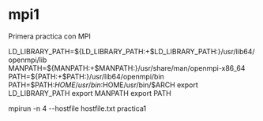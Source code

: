# mpi1
Primera practica con MPI


LD_LIBRARY_PATH=${LD_LIBRARY_PATH:+$LD_LIBRARY_PATH:}/usr/lib64/openmpi/lib
MANPATH=${MANPATH:+$MANPATH:}/usr/share/man/openmpi-x86_64
PATH=${PATH:+$PATH:}/usr/lib64/openmpi/bin
PATH=$PATH:$HOME/usr/bin:$HOME/usr/bin/$ARCH
export LD_LIBRARY_PATH
export MANPATH
export PATH


mpirun -n 4 --hostfile hostfile.txt practica1
